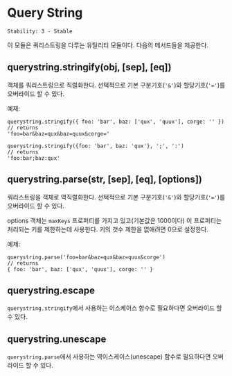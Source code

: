 # Query String

    Stability: 3 - Stable

<!--name=querystring-->

이 모듈은 쿼리스트링을 다루는 유틸리티 모듈이다.
다음의 메서드들을 제공한다.

## querystring.stringify(obj, [sep], [eq])

객체를 쿼리스트링으로 직렬화한다.
선택적으로 기본 구분기호(`'&'`)와 할당기호(`'='`)를 오버라이드 할 수 있다.

예제:

    querystring.stringify({ foo: 'bar', baz: ['qux', 'quux'], corge: '' })
    // returns
    'foo=bar&baz=qux&baz=quux&corge='

    querystring.stringify({foo: 'bar', baz: 'qux'}, ';', ':')
    // returns
    'foo:bar;baz:qux'

## querystring.parse(str, [sep], [eq], [options])

쿼리스트링을 객체로 역직렬화한다.
선택적으로 기본 구분기호(`'&'`)와 할당기호(`'='`)를 오버라이드 할 수 있다.

options 객체는 `maxKeys` 프로퍼티를 가지고 있고(기본값은 1000이다) 이 프로퍼티는 처리되는
키를 제한하는데 사용한다. 키의 갯수 제한을 없애려면 0으로 설정한다.

예제:

    querystring.parse('foo=bar&baz=qux&baz=quux&corge')
    // returns
    { foo: 'bar', baz: ['qux', 'quux'], corge: '' }

## querystring.escape

`querystring.stringify`에서 사용하는 이스케이스 함수로 
필요하다면 오버라이드 할 수 있다.

## querystring.unescape

`querystring.parse`에서 사용하는 역이스케이스(unescape) 함수로 
필요하다면 오버라이드 할 수 있다.
